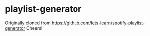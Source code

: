 # playlist-generator
Originally cloned from https://github.com/lets-learn/spotify-playlist-generator
Cheers!
